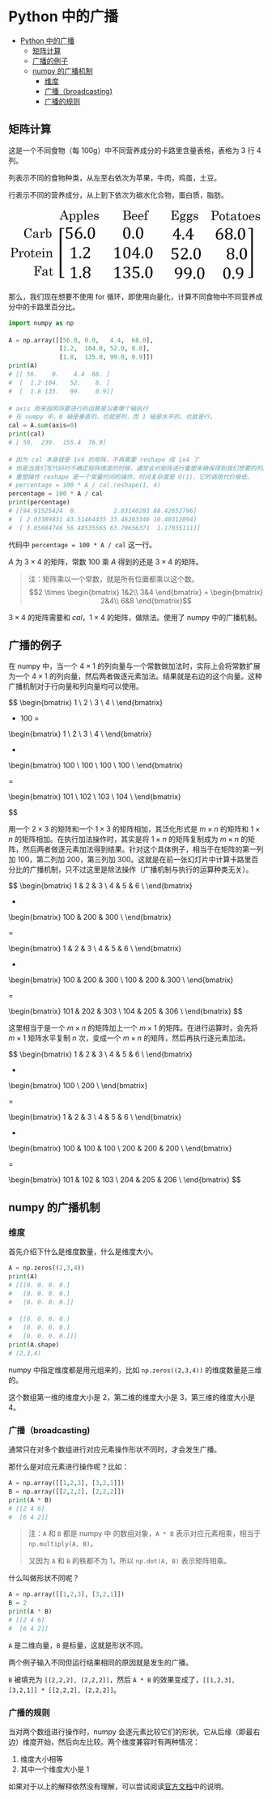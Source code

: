 # Python 中的广播

- [Python 中的广播](#python-中的广播)
  - [矩阵计算](#矩阵计算)
  - [广播的例子](#广播的例子)
  - [numpy 的广播机制](#numpy-的广播机制)
    - [维度](#维度)
    - [广播（broadcasting)](#广播broadcasting)
    - [广播的规则](#广播的规则)

## 矩阵计算

这是一个不同食物（每 100g）中不同营养成分的卡路里含量表格，表格为 3 行 4 列。

列表示不同的食物种类，从左至右依次为苹果，牛肉，鸡蛋，土豆。

行表示不同的营养成分，从上到下依次为碳水化合物，蛋白质，脂肪。

![卡路里含量表格](./image/2.15-1.png)

那么，我们现在想要不使用 for 循环，即使用向量化，计算不同食物中不同营养成分中的卡路里百分比。

```python
import numpy as np

A = np.array([[56.0, 0.0,   4.4,  68.0],
              [1.2,  104.0, 52.0, 8.0],
              [1.8,  135.0, 99.0, 0.9]])
print(A)
# [[ 56.    0.    4.4  68. ]
#  [  1.2 104.   52.    8. ]
#  [  1.8 135.   99.    0.9]]

# axis 用来指明将要进行的运算是沿着哪个轴执行
# 在 numpy 中，0 轴是垂直的，也就是列，而 1 轴是水平的，也就是行。
cal = A.sum(axis=0)
print(cal)
# [ 59.  239.  155.4  76.9]

# 因为 cal 本身就是 1x4 的矩阵，不再需要 reshape 成 1x4 了
# 但是当我们写代码时不确定矩阵维度的时候，通常会对矩阵进行重塑来确保得到我们想要的列向量或行向量。
# 重塑操作 reshape 是一个常量时间的操作，时间复杂度是 O(1)，它的调用代价极低。
# percentage = 100 * A / cal.reshape(1, 4)
percentage = 100 * A / cal
print(percentage)
# [[94.91525424  0.          2.83140283 88.42652796]
#  [ 2.03389831 43.51464435 33.46203346 10.40312094]
#  [ 3.05084746 56.48535565 63.70656371  1.17035111]]
```

代码中 `percentage = 100 * A / cal` 这一行。

$A$ 为 $3\times4$ 的矩阵，常数 $100$ 乘 $A$ 得到的还是 $3\times4$ 的矩阵。

> 注：矩阵乘以一个常数，就是所有位置都乘以这个数。
> $$2 \times \begin{bmatrix} 1&2\\ 3&4 \end{bmatrix} = \begin{bmatrix} 2&4\\ 6&8 \end{bmatrix}$$

$3\times4$ 的矩阵需要和 $cal$，$1 \times 4$ 的矩阵，做除法。使用了 numpy 中的广播机制。

## 广播的例子

在 numpy 中，当一个 $4 \times 1$ 的列向量与一个常数做加法时，实际上会将常数扩展为一个 $4 \times 1$ 的列向量，然后两者做逐元素加法。结果就是右边的这个向量。这种广播机制对于行向量和列向量均可以使用。

$$
\begin{bmatrix}
1 \\
2 \\
3 \\
4 \\
\end{bmatrix}

+ 100 =

\begin{bmatrix}
1 \\
2 \\
3 \\
4 \\
\end{bmatrix}

+

\begin{bmatrix}
100 \\
100 \\
100 \\
100 \\
\end{bmatrix}

=

\begin{bmatrix}
101 \\
102 \\
103 \\
104 \\
\end{bmatrix}

$$

用一个 $2 \times 3$ 的矩阵和一个 $1 \times 3$ 的矩阵相加，其泛化形式是 $m \times n$ 的矩阵和 $1 \times n$ 的矩阵相加。在执行加法操作时，其实是将 $1 \times n$ 的矩阵复制成为 $m \times n$ 的矩阵，然后两者做逐元素加法得到结果。针对这个具体例子，相当于在矩阵的第一列加 100，第二列加 200，第三列加 300。这就是在前一张幻灯片中计算卡路里百分比的广播机制，只不过这里是除法操作（广播机制与执行的运算种类无关）。

$$
\begin{bmatrix}
1 & 2 & 3 \\
4 & 5 & 6 \\
\end{bmatrix}

+

\begin{bmatrix}
100 & 200 & 300 \\
\end{bmatrix}

=

\begin{bmatrix}
1 & 2 & 3 \\
4 & 5 & 6 \\
\end{bmatrix}

+

\begin{bmatrix}
100 & 200 & 300 \\
100 & 200 & 300 \\
\end{bmatrix}

=

\begin{bmatrix}
101 & 202 & 303 \\
104 & 205 & 306 \\
\end{bmatrix}
$$

这里相当于是一个 $m \times n$ 的矩阵加上一个 $m \times 1$ 的矩阵。在进行运算时，会先将 $m \times 1$ 矩阵水平复制 $n$ 次，变成一个 $m \times n$ 的矩阵，然后再执行逐元素加法。

$$
\begin{bmatrix}
1 & 2 & 3 \\
4 & 5 & 6 \\
\end{bmatrix}

+

\begin{bmatrix}
100 \\
200 \\
\end{bmatrix}

=

\begin{bmatrix}
1 & 2 & 3 \\
4 & 5 & 6 \\
\end{bmatrix}

+

\begin{bmatrix}
100 & 100 & 100 \\
200 & 200 & 200 \\
\end{bmatrix}

=

\begin{bmatrix}
101 & 102 & 103 \\
204 & 205 & 206 \\
\end{bmatrix}
$$

## numpy 的广播机制

### 维度

首先介绍下什么是维度数量，什么是维度大小。

```python
A = np.zeros((2,3,4))
print(A)
# [[[0. 0. 0. 0.]
#   [0. 0. 0. 0.]
#   [0. 0. 0. 0.]]

#  [[0. 0. 0. 0.]
#   [0. 0. 0. 0.]
#   [0. 0. 0. 0.]]]
print(A.shape)
# (2,3,4)
```

numpy 中指定维度都是用元组来的，比如 `np.zeros((2,3,4))` 的维度数量是三维的。

这个数组第一维的维度大小是 2，第二维的维度大小是 3，第三维的维度大小是 4。

### 广播（broadcasting)

通常只在对多个数组进行对应元素操作形状不同时，才会发生广播。

那什么是对应元素进行操作呢？比如：

```python
A = np.array([[1,2,3], [3,2,1]])
B = np.array([[2,2,2], [2,2,2]])
print(A * B)
# [[2 4 6]
#  [6 4 2]]
```

> 注：`A` 和 `B` 都是 numpy 中 的数组对象，`A * B` 表示对应元素相乘，相当于 `np.multiply(A, B)`。
>
> 又因为 `A` 和 `B` 的秩都不为 1，所以 `np.dot(A, B)` 表示矩阵相乘。


什么叫做形状不同呢？

```python
A = np.array([[1,2,3], [3,2,1]])
B = 2
print(A * B)
# [[2 4 6]
#  [6 4 2]]
```

`A` 是二维向量，`B` 是标量，这就是形状不同。

两个例子输入不同但运行结果相同的原因就是发生的广播。

`B` 被填充为 `[[2,2,2], [2,2,2]]`，然后 `A * B` 的效果变成了，`[[1,2,3], [3,2,1]] * [[2,2,2], [2,2,2]]`。

### 广播的规则

当对两个数组进行操作时，numpy 会逐元素比较它们的形状。它从后缘（即最右边）维度开始，然后向左比较。两个维度兼容时有两种情况：

1. 维度大小相等
2. 其中一个维度大小是 1

如果对于以上的解释依然没有理解，可以尝试阅读[官方文档](https://numpy.org/doc/stable/user/basics.broadcasting.html#basics-broadcasting)中的说明。
